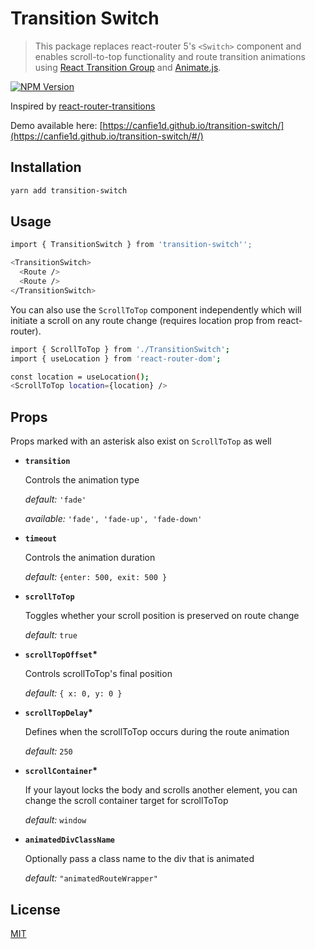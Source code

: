 # Transition Switch

> This package replaces react-router 5's `<Switch>` component and enables scroll-to-top functionality and route transition animations using [React Transition Group](https://github.com/reactjs/react-transition-group) and
> [Animate.js](https://github.com/animatedjs/animated).

[![NPM Version][npm-image]][npm-url]

Inspired by [react-router-transitions](https://github.com/gianlucacandiotti/react-router-transitions)

Demo available here: [https://canfie1d.github.io/transition-switch/](https://canfie1d.github.io/transition-switch/#/)

## Installation

```bash
yarn add transition-switch
```

## Usage

```bash
import { TransitionSwitch } from 'transition-switch'';
```

```bash
<TransitionSwitch>
  <Route />
  <Route />
</TransitionSwitch>
```

You can also use the `ScrollToTop` component independently which will initiate a scroll on any route change (requires location prop from react-router).

```bash
import { ScrollToTop } from './TransitionSwitch';
import { useLocation } from 'react-router-dom';
```

```bash
const location = useLocation();
<ScrollToTop location={location} />
```

## Props

Props marked with an asterisk also exist on `ScrollToTop` as well

- **`transition`**

  Controls the animation type

  _default:_ `'fade'`

  _available:_ `'fade', 'fade-up', 'fade-down'`

- **`timeout`**

  Controls the animation duration

  _default:_ `{enter: 500, exit: 500 }`

- **`scrollToTop`**

  Toggles whether your scroll position is preserved on route change

  _default:_ `true`

- **`scrollTopOffset`\***

  Controls scrollToTop's final position

  _default:_ `{ x: 0, y: 0 }`

- **`scrollTopDelay`\***

  Defines when the scrollToTop occurs during the route animation

  _default:_ `250`

- **`scrollContainer`\***

  If your layout locks the body and scrolls another element, you can change the scroll container target for scrollToTop

  _default:_ `window`

- **`animatedDivClassName`**

  Optionally pass a class name to the div that is animated

  _default:_ `"animatedRouteWrapper"`

## License

[MIT](http://vjpr.mit-license.org)

[npm-image]: https://img.shields.io/npm/v/transition-switch.svg
[npm-url]: https://npmjs.org/package/transition-switch
